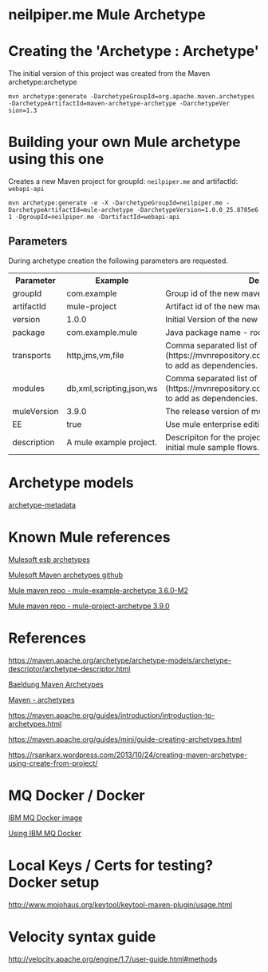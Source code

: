 # neilpiper.me Mule Archetype


# Creating the 'Archetype : Archetype'

The initial version of this project was created from the Maven archetype:archetype

```
mvn archetype:generate -DarchetypeGroupId=org.apache.maven.archetypes -DarchetypeArtifactId=maven-archetype-archetype -DarchetypeVer
sion=1.3
```


# Building your own Mule archetype using this one

Creates a new Maven project for groupId: `neilpiper.me` and artifactId: `webapi-api`

```
mvn archetype:generate -e -X -DarchetypeGroupId=neilpiper.me -DarchetypeArtifactId=mule-archetype -DarchetypeVersion=1.0.0_25.8785e6
1 -DgroupId=neilpiper.me -DartifactId=webapi-api
```

## Parameters

During archetype creation the following parameters are requested.

<table>
<tr><th>Parameter</th><th>Example</th><th>Description</th></tr>
<tr><td>groupId</td><td>com.example</td><td>Group id of the new maven project to be created</td></tr>
<tr><td>artifactId</td><td>mule-project</td><td>Artifact id of the new maven project to be created</td></tr>
<tr><td>version</td><td>1.0.0</td><td>Initial Version of the new maven project to be created</td></tr>
<tr><td>package</td><td>com.example.mule</td><td>Java package name - root level</td></tr>
<tr><td>transports</td><td>http,jms,vm,file</td><td>Comma separated list of [Mule transport dependencies](https://mvnrepository.com/artifact/org.mule.transports) to add as dependencies.</td></tr>
<tr><td>modules</td><td>db,xml,scripting,json,ws</td><td>Comma separated list of [Mule module dependencies](https://mvnrepository.com/artifact/org.mule.modules) to add as dependencies.</td></tr>
<tr><td>muleVersion</td><td>3.9.0</td><td>The release version of mule to base the project on.</td></tr>
<tr><td>EE</td><td>true</td><td>Use mule enterprise edition?</td></tr>
<tr><td>description</td><td>A mule example project.</td><td>Descripiton for the project to be placed in POM and initial mule sample flows.</td></tr>
</table>

# Archetype models

[archetype-metadata](http://maven.apache.org/xsd/archetype-descriptor-1.0.0.xsd)

# Known Mule references

[Mulesoft esb archetypes](https://github.com/mulesoft/mule-esb-maven-tools/tree/master/archetypes)

[Mulesoft Maven archetypes github](https://github.com/mulesoft/mulesoft-maven-archetypes)

[Mule maven repo - mule-example-archetype 3.6.0-M2](https://mvnrepository.com/artifact/org.mule.tools/mule-example-archetype/3.6.0-M2)

[Mule maven repo - mule-project-archetype 3.9.0](https://repository.mulesoft.org/nexus/content/repositories/releases/org/mule/tools/mule-project-archetype/3.9.0/)

# References

https://maven.apache.org/archetype/archetype-models/archetype-descriptor/archetype-descriptor.html

[Baeldung Maven Archetypes](https://www.baeldung.com/maven-archetype)

[Maven - archetypes](https://maven.apache.org/archetypes/maven-archetype-archetype/)

https://maven.apache.org/guides/introduction/introduction-to-archetypes.html

https://maven.apache.org/guides/mini/guide-creating-archetypes.html

https://rsankarx.wordpress.com/2013/10/24/creating-maven-archetype-using-create-from-project/

# MQ Docker / Docker

[IBM MQ Docker image](https://hub.docker.com/r/ibmcom/mq/)

[Using IBM MQ Docker](https://github.com/ibm-messaging/mq-container/blob/master/docs/usage.md)

# Local Keys / Certs for testing? Docker setup

http://www.mojohaus.org/keytool/keytool-maven-plugin/usage.html

# Velocity syntax guide

http://velocity.apache.org/engine/1.7/user-guide.html#methods
